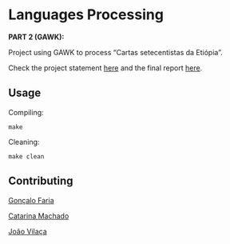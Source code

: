# Languages Processing

**PART 2 (GAWK):**

Project using GAWK to process “Cartas setecentistas da Etiópia”.

Check the project statement [here](https://github.com/catarinamachado/Cartas-setecentistas/blob/master/pl18-tp2.pdf) and the final report [here](https://github.com/catarinamachado/Cartas-setecentistas/blob/master/Relatorio.pdf).

## Usage

Compiling:
```
make
```

Cleaning:
```
make clean
```

## Contributing

[Gonçalo Faria](https://github.com/Goncalo-Faria)

[Catarina Machado](https://github.com/catarinamachado)

[João Vilaça](https://github.com/machadovilaca)
